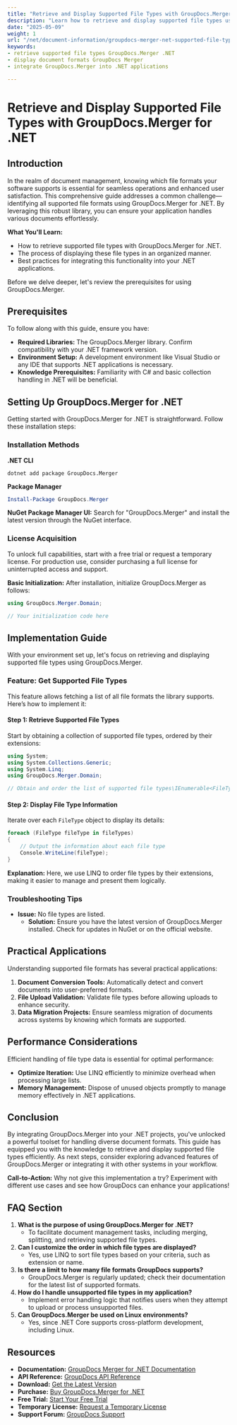 ```yaml
---
title: "Retrieve and Display Supported File Types with GroupDocs.Merger for .NET&#58; A Comprehensive Guide"
description: "Learn how to retrieve and display supported file types using GroupDocs.Merger for .NET. This guide covers installation, implementation, and practical applications."
date: "2025-05-09"
weight: 1
url: "/net/document-information/groupdocs-merger-net-supported-file-types/"
keywords:
- retrieve supported file types GroupDocs.Merger .NET
- display document formats GroupDocs Merger
- integrate GroupDocs.Merger into .NET applications

---
```



# Retrieve and Display Supported File Types with GroupDocs.Merger for .NET

## Introduction

In the realm of document management, knowing which file formats your software supports is essential for seamless operations and enhanced user satisfaction. This comprehensive guide addresses a common challenge—identifying all supported file formats using GroupDocs.Merger for .NET. By leveraging this robust library, you can ensure your application handles various documents effortlessly.

**What You'll Learn:**
- How to retrieve supported file types with GroupDocs.Merger for .NET.
- The process of displaying these file types in an organized manner.
- Best practices for integrating this functionality into your .NET applications.

Before we delve deeper, let's review the prerequisites for using GroupDocs.Merger.

## Prerequisites

To follow along with this guide, ensure you have:
- **Required Libraries:** The GroupDocs.Merger library. Confirm compatibility with your .NET framework version.
- **Environment Setup:** A development environment like Visual Studio or any IDE that supports .NET applications is necessary.
- **Knowledge Prerequisites:** Familiarity with C# and basic collection handling in .NET will be beneficial.

## Setting Up GroupDocs.Merger for .NET

Getting started with GroupDocs.Merger for .NET is straightforward. Follow these installation steps:

### Installation Methods

**.NET CLI**
```
dotnet add package GroupDocs.Merger
```

**Package Manager**
```powershell
Install-Package GroupDocs.Merger
```

**NuGet Package Manager UI:** 
Search for "GroupDocs.Merger" and install the latest version through the NuGet interface.

### License Acquisition

To unlock full capabilities, start with a free trial or request a temporary license. For production use, consider purchasing a full license for uninterrupted access and support.

**Basic Initialization:**
After installation, initialize GroupDocs.Merger as follows:
```csharp
using GroupDocs.Merger.Domain;

// Your initialization code here
```

## Implementation Guide

With your environment set up, let's focus on retrieving and displaying supported file types using GroupDocs.Merger.

### Feature: Get Supported File Types

This feature allows fetching a list of all file formats the library supports. Here’s how to implement it:

#### Step 1: Retrieve Supported File Types
Start by obtaining a collection of supported file types, ordered by their extensions:
```csharp
using System;
using System.Collections.Generic;
using System.Linq;
using GroupDocs.Merger.Domain;

// Obtain and order the list of supported file types\IEnumerable<FileType> fileTypes = FileType.GetSupportedFileTypes().OrderBy(fileType => fileType.Extension);
```

#### Step 2: Display File Type Information
Iterate over each `FileType` object to display its details:
```csharp
foreach (FileType fileType in fileTypes)
{
    // Output the information about each file type
    Console.WriteLine(fileType); 
}
```
**Explanation:** Here, we use LINQ to order file types by their extensions, making it easier to manage and present them logically.

### Troubleshooting Tips
- **Issue:** No file types are listed.
  - **Solution:** Ensure you have the latest version of GroupDocs.Merger installed. Check for updates in NuGet or on the official website.

## Practical Applications

Understanding supported file formats has several practical applications:
1. **Document Conversion Tools:** Automatically detect and convert documents into user-preferred formats.
2. **File Upload Validation:** Validate file types before allowing uploads to enhance security.
3. **Data Migration Projects:** Ensure seamless migration of documents across systems by knowing which formats are supported.

## Performance Considerations

Efficient handling of file type data is essential for optimal performance:
- **Optimize Iteration:** Use LINQ efficiently to minimize overhead when processing large lists.
- **Memory Management:** Dispose of unused objects promptly to manage memory effectively in .NET applications.

## Conclusion

By integrating GroupDocs.Merger into your .NET projects, you've unlocked a powerful toolset for handling diverse document formats. This guide has equipped you with the knowledge to retrieve and display supported file types efficiently. As next steps, consider exploring advanced features of GroupDocs.Merger or integrating it with other systems in your workflow.

**Call-to-Action:** Why not give this implementation a try? Experiment with different use cases and see how GroupDocs can enhance your applications!

## FAQ Section

1. **What is the purpose of using GroupDocs.Merger for .NET?**
   - To facilitate document management tasks, including merging, splitting, and retrieving supported file types.
2. **Can I customize the order in which file types are displayed?**
   - Yes, use LINQ to sort file types based on your criteria, such as extension or name.
3. **Is there a limit to how many file formats GroupDocs supports?**
   - GroupDocs.Merger is regularly updated; check their documentation for the latest list of supported formats.
4. **How do I handle unsupported file types in my application?**
   - Implement error handling logic that notifies users when they attempt to upload or process unsupported files.
5. **Can GroupDocs.Merger be used on Linux environments?**
   - Yes, since .NET Core supports cross-platform development, including Linux.

## Resources
- **Documentation:** [GroupDocs Merger for .NET Documentation](https://docs.groupdocs.com/merger/net/)
- **API Reference:** [GroupDocs API Reference](https://reference.groupdocs.com/merger/net/)
- **Download:** [Get the Latest Version](https://releases.groupdocs.com/merger/net/)
- **Purchase:** [Buy GroupDocs.Merger for .NET](https://purchase.groupdocs.com/buy)
- **Free Trial:** [Start Your Free Trial](https://releases.groupdocs.com/merger/net/)
- **Temporary License:** [Request a Temporary License](https://purchase.groupdocs.com/temporary-license/)
- **Support Forum:** [GroupDocs Support](https://forum.groupdocs.com/c/merger/)

